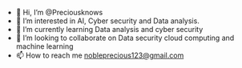 - 👋 Hi, I’m @Preciousknows
- 👀 I’m interested in AI, Cyber security and Data analysis.
- 🌱 I’m currently learning Data analysis and cyber security 
- 💞️ I’m looking to collaborate on Data security cloud computing and machine learning 
- 📫 How to reach me nobleprecious123@gmail.com 

<!---
Preciousknows/Preciousknows is a ✨ special ✨ repository because its `README.md` (this file) appears on your GitHub profile.
You can click the Preview link to take a look at your changes.
--->
